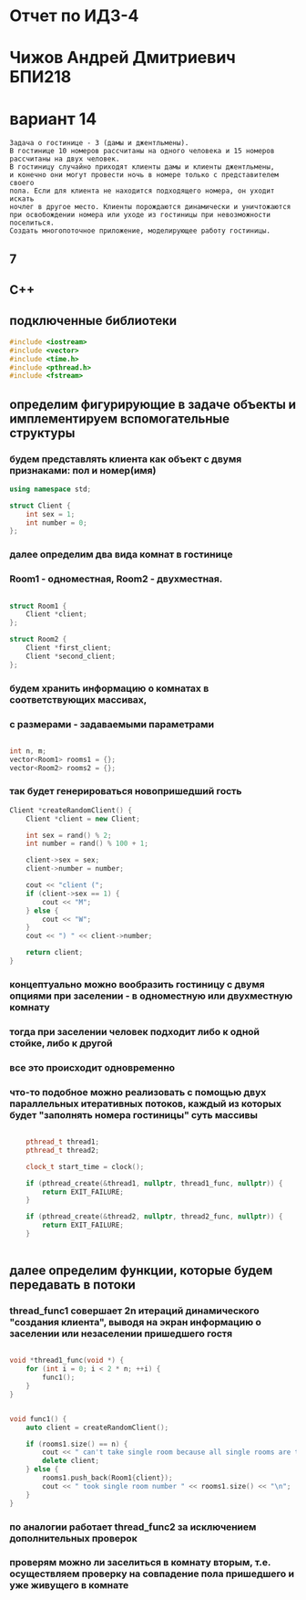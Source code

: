 # Отчет по ИДЗ-4
# Чижов Андрей Дмитриевич БПИ218
# вариант 14
```
Задача о гостинице - 3 (дамы и джентльмены). 
В гостинице 10 номеров рассчитаны на одного человека и 15 номеров рассчитаны на двух человек. 
В гостиницу случайно приходят клиенты дамы и клиенты джентльмены,
и конечно они могут провести ночь в номере только с представителем своего
пола. Если для клиента не находится подходящего номера, он уходит искать
ночлег в другое место. Клиенты порождаются динамически и уничтожаются
при освобождении номера или уходе из гостиницы при невозможности поселиться. 
Создать многопоточное приложение, моделирующее работу гостиницы.
```
## 7
## C++
## подключенные библиотеки
```cpp
#include <iostream>
#include <vector>
#include <time.h>
#include <pthread.h>
#include <fstream>

```
## определим фигурирующие в задаче объекты и имплементируем вспомогательные структуры
### будем представлять клиента как объект с двумя признаками: пол и номер(имя)
```cpp
using namespace std;

struct Client {
    int sex = 1;
    int number = 0;
};

```
### далее определим два вида комнат в гостинице
### Room1 - одноместная, Room2 - двухместная.
```cpp

struct Room1 {
    Client *client;
};

struct Room2 {
    Client *first_client;
    Client *second_client;
};

```
### будем хранить информацию о комнатах в соответствующих массивах,
### с размерами - задаваемыми параметрами
```cpp

int n, m;
vector<Room1> rooms1 = {};
vector<Room2> rooms2 = {};

```
### так будет генерироваться новопришедший гость
```cpp
Client *createRandomClient() {
    Client *client = new Client;

    int sex = rand() % 2;
    int number = rand() % 100 + 1;

    client->sex = sex;
    client->number = number;

    cout << "client (";
    if (client->sex == 1) {
        cout << "M";
    } else {
        cout << "W";
    }
    cout << ") " << client->number;

    return client;
}
```
### концептуально можно вообразить гостиницу с двумя опциями при заселении - в одноместную или двухместную комнату
### тогда при заселении человек подходит либо к одной стойке, либо к другой
### все это происходит одновременно
### что-то подобное можно реализовать с помощью двух параллельных итеративных потоков, каждый из которых будет "заполнять номера гостиницы" суть массивы
```cpp

    pthread_t thread1;
    pthread_t thread2;

    clock_t start_time = clock();

    if (pthread_create(&thread1, nullptr, thread1_func, nullptr)) {
        return EXIT_FAILURE;
    }

    if (pthread_create(&thread2, nullptr, thread2_func, nullptr)) {
        return EXIT_FAILURE;
    }
    
```
## далее определим функции, которые будем передавать в потоки
### thread_func1 совершает 2n итераций динамического "создания клиента", выводя на экран информацию о заселении или незаселении пришедшего гостя 

```cpp

void *thread1_func(void *) {
    for (int i = 0; i < 2 * n; ++i) {
        func1();
    }
}
```
```cpp

void func1() {
    auto client = createRandomClient();

    if (rooms1.size() == n) {
        cout << " can't take single room because all single rooms are taken.\n";
        delete client;
    } else {
        rooms1.push_back(Room1{client});
        cout << " took single room number " << rooms1.size() << "\n";
    }
}
```
### по аналогии работает thread_func2 за исключением дополнительных проверок
### проверям можно ли заселиться в комнату вторым, т.е. осуществляем проверку на совпадение пола пришедшего и уже живущего в комнате
### 
